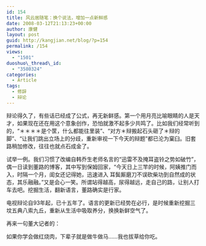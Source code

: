 ```yaml
---
id: 154
title: 风云居随笔：换个说法，增加一点新鲜感
date: 2008-03-12T21:13:23+00:00
author: 康健
layout: post
guid: http://kangjian.net/blog/?p=154
permalink: /154
views:
  - "1501"
duoshuo\_thread\_id:
  - "3580324"
categories:
  - Article
tags:
  - 修辞
  - 辩论
---
```

辩论得久了，有些话已经成了公式，再无新鲜感。第一个用月亮比喻眼睛的人是天才，如果现在还在用这个意象创作，恐怕就激不起多少共鸣了。比如我们经常听到的，“＊＊＊＊是个筐，什么都能往里装”、“对方＊辩搬起石头砸了＊辩的脚”、“让我们跳出立场上的分歧，重新审视一下今天的辩题”都已沦为窠臼。旧套路稍加修改，往往也就点石成金了。

试举一例。我们习惯了改编自韩乔生老师名言的“迅雷不及掩耳盗铃之势如破竹”，偶一日读到董路的博客，其中写到保姆回家，“今天日上三竿的时候，阿姨推门而入，时隔一个月，闺女还记得她，迅速进入 耳鬓厮磨刀不误砍柴功到自然成的状态，其乐融融。”又是会心一笑。所谓站得越高，尿得越远，走自己的路，让别人打车去吧。挖掘生活，翻新语言，董路确实是行家。

电视辩论自93年起，已十五年了。语言的更新已经势在必行，是时候重新挖掘三坟五典八索九丘，重新从生活中吸取养分，换换新鲜空气了。

再来一句董大记者的：

如果你学会做红烧肉，下辈子就是做牛做马……我也拔草给你吃。